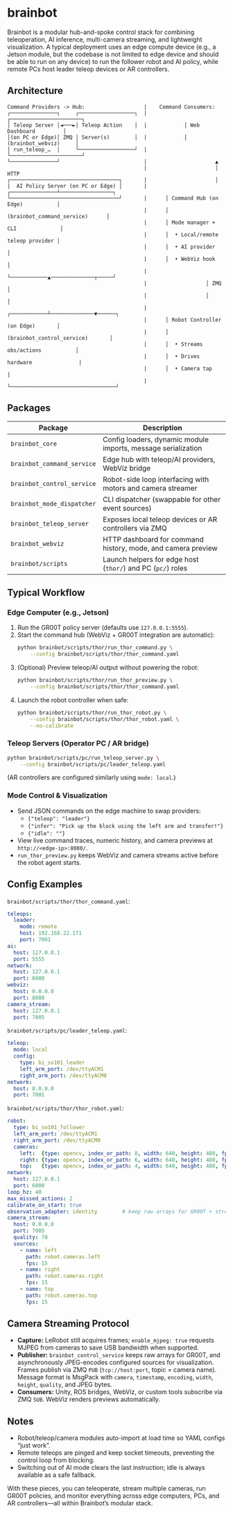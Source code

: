 # brainbot

Brainbot is a modular hub-and-spoke control stack for combining teleoperation, AI inference, multi-camera streaming, and lightweight visualization. A typical deployment uses an edge compute device (e.g., a Jetson module, but the codebase is not limited to edge device and should be able to run on any device) to run the follower robot and AI policy, while remote PCs host leader teleop devices or AR controllers.

## Architecture

```
Command Providers -> Hub:                   |    Command Consumers:
┌───────────────┐     ┌──────────────────┐  |            ┌───────────────────────┐
│ Teleop Server │◄───►│ Teleop Action    │  |            │ Web Dashboard         │
│(on PC or Edge)│ ZMQ │ Server(s)        │  |            │ (brainbot_webviz)     │
│ run_teleop_…  │     └──────────────────┘  |            └───────────────────────┘
└───────────────┘                           |                      ▲
                                            |                      │ HTTP
┌───────────────────────────────────┐       |                      │
|  AI Policy Server (on PC or Edge) │       |      ┌───────────────┴─────────────────┐
└───────────────────────────────────┘       |      │ Command Hub (on Edge)           │
                                            |      │ (brainbot_command_service)      │
                                            |      │ Mode manager + CLI              │
                                            |      │  • Local/remote teleop provider │
                                            |      │  • AI provider                  │
                                            |      │  • WebViz hook                  │
                                            |      └────────────▲──────────────┬─────┘
                                            |                   │ ZMQ          │
                                            |                   │              │
                                            |      ┌────────────┴──────────────▼──────┐
                                            |      │ Robot Controller (on Edge)       │
                                            |      │ (brainbot_control_service)       │
                                            |      │  • Streams obs/actions           │
                                            |      │  • Drives hardware               |
                                            |      │  • Camera tap                    |
                                            |      └──────────────────────────────────┘                                          
```

## Packages

| Package                    | Description                                                   |
|----------------------------|---------------------------------------------------------------|
| `brainbot_core`            | Config loaders, dynamic module imports, message serialization |
| `brainbot_command_service` | Edge hub with teleop/AI providers, WebViz bridge              |
| `brainbot_control_service` | Robot-side loop interfacing with motors and camera streamer   |
| `brainbot_mode_dispatcher` | CLI dispatcher (swappable for other event sources)            |
| `brainbot_teleop_server`   | Exposes local teleop devices or AR controllers via ZMQ        |
| `brainbot_webviz`          | HTTP dashboard for command history, mode, and camera preview  |
| `brainbot/scripts`         | Launch helpers for edge host (`thor/`) and PC (`pc/`) roles   |

## Typical Workflow

### Edge Computer (e.g., Jetson)
1. Run the GR00T policy server (defaults use `127.0.0.1:5555`).
2. Start the command hub (WebViz + GR00T integration are automatic):
   ```bash
   python brainbot/scripts/thor/run_thor_command.py \
       --config brainbot/scripts/thor/thor_command.yaml
   ```
3. (Optional) Preview teleop/AI output without powering the robot:
   ```bash
   python brainbot/scripts/thor/run_thor_preview.py \
       --config brainbot/scripts/thor/thor_command.yaml
   ```
4. Launch the robot controller when safe:
   ```bash
   python brainbot/scripts/thor/run_thor_robot.py \
       --config brainbot/scripts/thor/thor_robot.yaml \
       --no-calibrate
   ```

### Teleop Servers (Operator PC / AR bridge)
```bash
python brainbot/scripts/pc/run_teleop_server.py \
    --config brainbot/scripts/pc/leader_teleop.yaml
```
(AR controllers are configured similarly using `mode: local`.)

### Mode Control & Visualization
- Send JSON commands on the edge machine to swap providers:
  - `{"teleop": "leader"}`
  - `{"infer": "Pick up the block using the left arm and transfer!"}`
  - `{"idle": ""}`
- View live command traces, numeric history, and camera previews at `http://<edge-ip>:8080/`.
- `run_thor_preview.py` keeps WebViz and camera streams active before the robot agent starts.

## Config Examples

`brainbot/scripts/thor/thor_command.yaml`:
```yaml
teleops:
  leader:
    mode: remote
    host: 192.168.22.171
    port: 7001
ai:
  host: 127.0.0.1
  port: 5555
network:
  host: 127.0.0.1
  port: 6000
webviz:
  host: 0.0.0.0
  port: 8080
camera_stream:
  host: 127.0.0.1
  port: 7005
```

`brainbot/scripts/pc/leader_teleop.yaml`:
```yaml
teleop:
  mode: local
  config:
    type: bi_so101_leader
    left_arm_port: /dev/ttyACM1
    right_arm_port: /dev/ttyACM0
network:
  host: 0.0.0.0
  port: 7001
```

`brainbot/scripts/thor/thor_robot.yaml`:
```yaml
robot:
  type: bi_so101_follower
  left_arm_port: /dev/ttyACM1
  right_arm_port: /dev/ttyACM0
  cameras:
    left:  {type: opencv, index_or_path: 8, width: 640, height: 480, fps: 15, enable_mjpeg: true}
    right: {type: opencv, index_or_path: 6, width: 640, height: 480, fps: 15, enable_mjpeg: true}
    top:   {type: opencv, index_or_path: 4, width: 640, height: 480, fps: 15, enable_mjpeg: true}
network:
  host: 127.0.0.1
  port: 6000
loop_hz: 40
max_missed_actions: 2
calibrate_on_start: true
observation_adapter: identity        # keep raw arrays for GR00T + streamer
camera_stream:
  host: 0.0.0.0
  port: 7005
  quality: 70
  sources:
    - name: left
      path: robot.cameras.left
      fps: 15
    - name: right
      path: robot.cameras.right
      fps: 15
    - name: top
      path: robot.cameras.top
      fps: 15
```

## Camera Streaming Protocol
- **Capture:** LeRobot still acquires frames; `enable_mjpeg: true` requests MJPEG from cameras to save USB bandwidth when supported.
- **Publisher:** `brainbot_control_service` keeps raw arrays for GR00T, and asynchronously JPEG-encodes configured sources for visualization. Frames publish via ZMQ `PUB` (`tcp://host:port`, topic = camera name). Message format is MsgPack with `camera`, `timestamp`, `encoding`, `width`, `height`, `quality`, and JPEG bytes.
- **Consumers:** Unity, ROS bridges, WebViz, or custom tools subscribe via ZMQ `SUB`. WebViz renders previews automatically.

## Notes
- Robot/teleop/camera modules auto-import at load time so YAML configs “just work”.
- Remote teleops are pinged and keep socket timeouts, preventing the control loop from blocking.
- Switching out of AI mode clears the last instruction; idle is always available as a safe fallback.

With these pieces, you can teleoperate, stream multiple cameras, run GR00T policies, and monitor everything across edge computers, PCs, and AR controllers—all within Brainbot’s modular stack.
